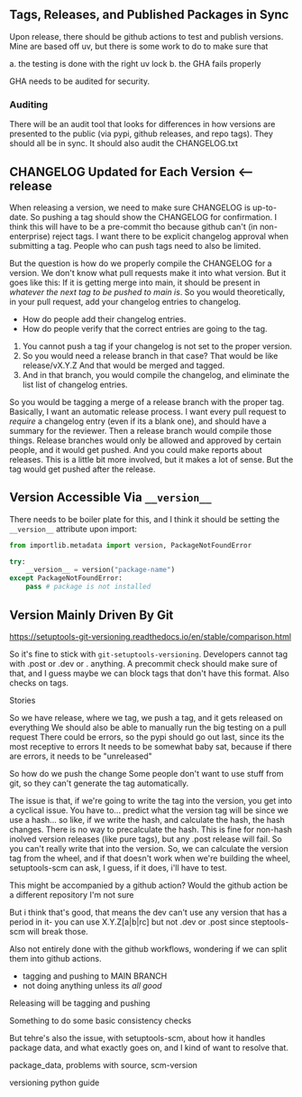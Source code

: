 ## Tags, Releases, and Published Packages in Sync

Upon release, there should be github actions to test and publish versions.
Mine are based off uv, but there is some work to do to make sure that

a. the testing is done with the right uv lock
b. the GHA fails properly

GHA needs to be audited for security.

### Auditing

There will be an audit tool that looks for differences in how versions are
presented to the public (via pypi, github releases, and repo tags).
They should all be in sync. It should also audit the CHANGELOG.txt

## CHANGELOG Updated for Each Version <-- release

When releasing a version, we need to make sure CHANGELOG is up-to-date.
So pushing a tag should show the CHANGELOG for confirmation. I think this will have
to be a pre-commit tho because github can't (in non-enterprise) reject tags.
I want there to be explicit changelog approval when submitting a tag.
People who can push tags need to also be limited.

But the question is how do we properly compile the CHANGELOG for a version. We don't
know what pull requests make it into what version. But it goes like this:
If it is getting merge into main, it should be present in _whatever the next tag to be
pushed to main is_. So you would theoretically, in your pull request, add your
changelog entries to changelog.

- How do people add their changelog entries.
- How do people verify that the correct entries are going to the tag.


1. You cannot push a tag if your changelog is not set to the proper version.
2. So you would need a release branch in that case? That would be like
   release/vX.Y.Z
   And that would be merged and tagged.
3. And in that branch, you would compile the changelog, and eliminate the list
   list of changelog entries.

So you would be tagging a merge of a release branch with the proper tag.
Basically, I want an automatic release process. I want every pull request to _require_
a changelog entry (even if its a blank one), and should have a summary for the
reviewer. Then a release branch would compile those things. Release branches
would only be allowed and approved by certain people, and it would get pushed.
And you could make reports about releases. This is a little bit more involved, but
it makes a lot of sense. But the tag would get pushed after the release.

## Version Accessible Via `__version__`

There needs to be boiler plate for this, and I think it should be setting the
`__version__` attribute upon import:
```python
from importlib.metadata import version, PackageNotFoundError

try:
    __version__ = version("package-name")
except PackageNotFoundError:
    pass # package is not installed
```

## Version Mainly Driven By Git

https://setuptools-git-versioning.readthedocs.io/en/stable/comparison.html

So it's fine to stick with `git-setuptools-versioning`.
Developers cannot tag with .post or .dev or . anything. A precommit check
should make sure of that, and I guess maybe we can block tags that don't have this
format.
Also checks on tags.

Stories

So we have release, where we tag, we push a tag, and it gets released on
everything
We should also be able to manually run the big testing on a pull request
There could be errors, so the pypi should go out last, since its the most receptive
to errors
It needs to be somewhat baby sat, because if there are errors, it needs to be
"unreleased"

So how do we push the change
Some people don't want to use stuff from git, so they can't
generate the tag automatically.

The issue is that, if we're going to write the tag into the version,
you get into a cyclical issue. You have to... predict what the version tag will be
since we use a hash... so like, if we write the hash, and calculate the hash, the
hash changes. There is no way to precalculate the hash. This is fine for non-hash
inolved version releases (like pure tags), but any .post release will fail. So
you can't really write that into the version.
So, we can calculate the version tag from the wheel, and if that doesn't work
when we're building the wheel, setuptools-scm can ask, I guess, if it does, i'll have
to test.

This might be accompanied by a github action? Would the github action be a different
repository
I'm not sure

But i think that's good, that means the dev can't use any version that has a period
in it- you can use X.Y.Z[a|b|rc] but not .dev or .post since steptools-scm will
break those.

Also not entirely done with the github workflows, wondering if we can split them
into github actions.
- tagging and pushing to MAIN BRANCH
- not doing anything unless its _all good_

Releasing will be tagging and pushing

Something to do some basic consistency checks

But tehre's also the issue, with setuptools-scm, about how it handles package data, and
what exactly goes on, and I kind of want to resolve that.

package_data, problems with source, scm-version

versioning python guide
